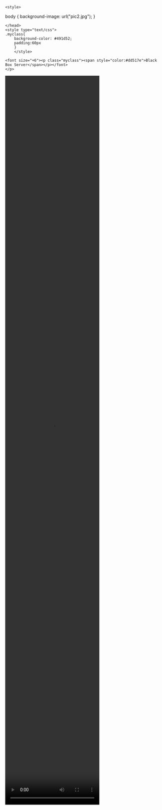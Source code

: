 <html>
	<head>
	
	<style>
body {
  background-image: url("pic2.jpg");
}
</style>
		
	</head>
	<style type="text/css">
	.myclass{
		background-color: #491d52;
		padding:60px
		}
		</style>
		
	<font size="+6"><p class="myclass"><span style="color:#dd517e">Black Box Server</span></p></font>
	</p>
<body>

<video width="60%" height="60%" controls>
  <source src="test.mp4" type="video/mp4">
  <source src="test.ogg" type="video/ogg">
Your browser does not support the video tag.
</video>
</body>
</html>
